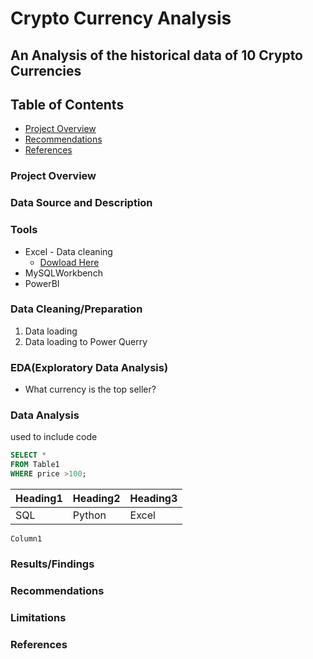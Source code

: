 # **Crypto Currency Analysis**
## An Analysis of the historical data of 10 Crypto Currencies
## **Table of Contents**
- [Project Overview](#project-overview)
- [Recommendations](#recommendations)
- [References](#references)
  
### Project Overview

### Data Source and Description

### Tools
- Excel - Data cleaning
  - [Dowload Here](https.microsoft.com)
- MySQLWorkbench
- PowerBI

### Data Cleaning/Preparation
1. Data loading
2. Data loading to Power Querry

### EDA(Exploratory Data Analysis)
- What currency is the top seller?

### Data Analysis
 used to include code
 ```sql
SELECT *
FROM Table1
WHERE price >100;
```
|Heading1|Heading2|Heading3|
|-----|------|-----|
|SQL|Python|Excel|

`Column1`

### Results/Findings


### Recommendations

### Limitations

### References 
